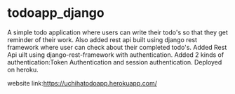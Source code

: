 # todoapp_django
A simple todo application where users can write their todo's so that they get reminder of their work. Also added rest api built using django rest framework where user can check about their completed todo's.
Added Rest Api uilt using django-rest-framework with authentication.
Added 2 kinds of authentication:Token Authentication and session authentication.
Deployed on heroku.

website link:https://uchihatodoapp.herokuapp.com/
